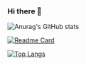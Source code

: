 ### Hi there 👋

![Anurag's GitHub stats](https://github-readme-stats.vercel.app/api?username=pgu&show_icons=true&count_private=true&theme=github_dark)


[![Readme Card](https://github-readme-stats.vercel.app/api/pin/?username=pgu&repo=pgu.github.io)](https://github.com/pgu/pgu.github.io)


[![Top Langs](https://github-readme-stats.vercel.app/api/top-langs/?username=anuraghazra)](https://github.com/anuraghazra/github-readme-stats)


<!--
**pgu/pgu** is a ✨ _special_ ✨ repository because its `README.md` (this file) appears on your GitHub profile.

Here are some ideas to get you started:

- 🔭 I’m currently working on ...
- 🌱 I’m currently learning ...
- 👯 I’m looking to collaborate on ...
- 🤔 I’m looking for help with ...
- 💬 Ask me about ...
- 📫 How to reach me: ...
- 😄 Pronouns: ...
- ⚡ Fun fact: ...
-->
